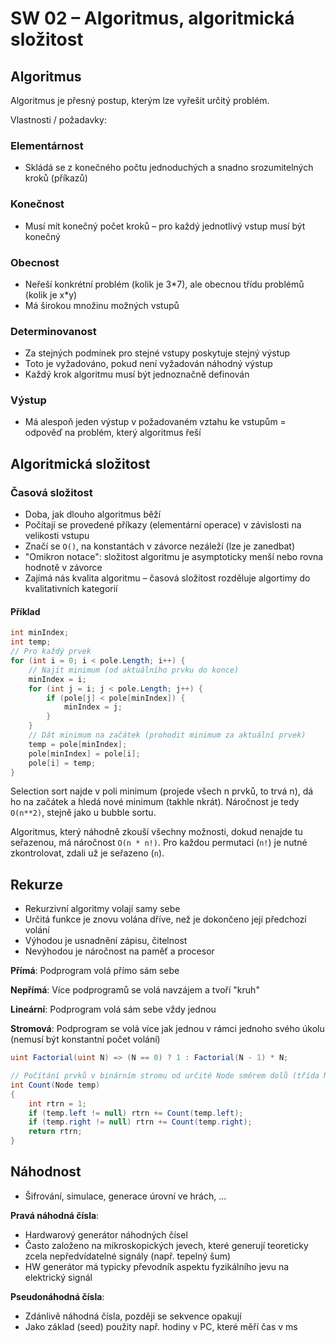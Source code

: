 # SW 02 – Algoritmus, algoritmická složitost

## Algoritmus

Algoritmus je přesný postup, kterým lze vyřešit určitý problém.

Vlastnosti / požadavky:

### Elementárnost

* Skládá se z konečného počtu jednoduchých a snadno srozumitelných kroků (příkazů)

### Konečnost

* Musí mít konečný počet kroků – pro každý jednotlivý vstup musí být konečný

### Obecnost

* Neřeší konkrétní problém (kolik je 3\*7), ale obecnou třídu problémů (kolik je x\*y)
* Má širokou množinu možných vstupů

### Determinovanost

* Za stejných podmínek pro stejné vstupy poskytuje stejný výstup
* Toto je vyžadováno, pokud není vyžadován náhodný výstup
* Každý krok algoritmu musí být jednoznačně definován

### Výstup

* Má alespoň jeden výstup v požadovaném vztahu ke vstupům = odpověď na problém, který algoritmus řeší

## Algoritmická složitost

### Časová složitost

* Doba, jak dlouho algoritmus běží
* Počítají se provedené příkazy (elementární operace) v závislosti na velikosti vstupu
* Značí se `O()`, na konstantách v závorce nezáleží (lze je zanedbat)
* "Omikron notace":  složitost algoritmu je asymptoticky menší nebo rovna hodnotě v závorce
* Zajímá nás kvalita algoritmu – časová složitost rozděluje algortimy do kvalitativních kategorií

#### Příklad

```csharp
int minIndex;
int temp;
// Pro každý prvek
for (int i = 0; i < pole.Length; i++) {
    // Najít minimum (od aktuálního prvku do konce)
    minIndex = i;
    for (int j = i; j < pole.Length; j++) {
        if (pole[j] < pole[minIndex]) {
            minIndex = j;
        }
    }
    // Dát minimum na začátek (prohodit minimum za aktuální prvek)
    temp = pole[minIndex];
    pole[minIndex] = pole[i];
    pole[i] = temp;
}
```

Selection sort najde v poli minimum (projede všech n prvků, to trvá n), dá ho na začátek a hledá nové minimum (takhle nkrát). Náročnost je tedy `O(n**2)`, stejně jako u bubble sortu.

Algoritmus, který náhodně zkouší všechny možnosti, dokud nenajde tu seřazenou, má náročnost `O(n * n!)`. Pro každou permutaci (`n!`) je nutné zkontrolovat, zdali už je seřazeno (`n`).

## Rekurze

* Rekurzivní algoritmy volají samy sebe
* Určitá funkce je znovu volána dříve, než je dokončeno její předchozí volání
* Výhodou je usnadnění zápisu, čitelnost
* Nevýhodou je náročnost na paměť a procesor

__Přímá__: Podprogram volá přímo sám sebe

__Nepřímá__: Více podprogramů se volá navzájem a tvoří "kruh"

__Lineární__: Podprogram volá sám sebe vždy jednou

__Stromová__: Podprogram se volá více jak jednou v rámci jednoho svého úkolu (nemusí být konstantní počet volání)

```csharp
uint Factorial(uint N) => (N == 0) ? 1 : Factorial(N - 1) * N;
```

```csharp
// Počítání prvků v binárním stromu od určité Node směrem dolů (třída Node obsahuje mj. Node left a Node right)
int Count(Node temp)
{
    int rtrn = 1;
    if (temp.left != null) rtrn += Count(temp.left);
    if (temp.right != null) rtrn += Count(temp.right);
    return rtrn;
}
```

## Náhodnost

* Šifrování, simulace, generace úrovní ve hrách, ...

__Pravá náhodná čísla__:

* Hardwarový generátor náhodných čísel
* Často založeno na mikroskopických jevech, které generují teoreticky zcela nepředvídatelné signály (např. tepelný šum)
* HW generátor má typicky převodník aspektu fyzikálního jevu na elektrický signál

__Pseudonáhodná čísla__:

* Zdánlivě náhodná čísla, později se sekvence opakují
* Jako základ (seed) použity např. hodiny v PC, které měří čas v ms
